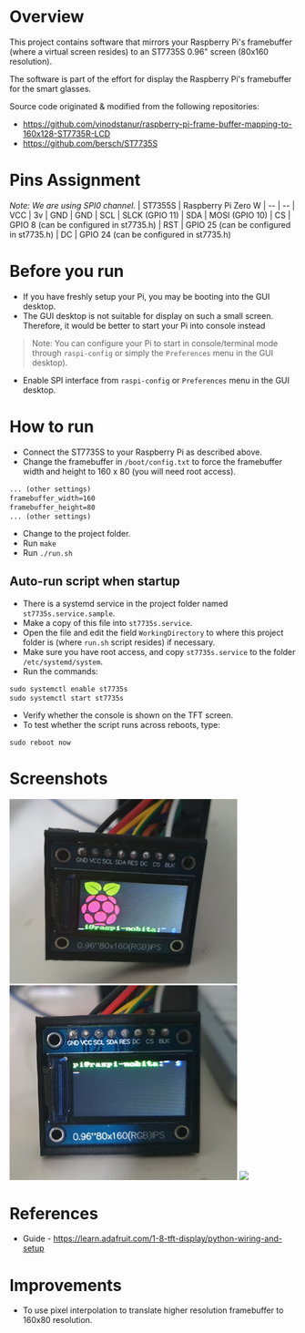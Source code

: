 # Overview
This project contains software that mirrors your Raspberry Pi's framebuffer (where a virtual screen resides) to an ST7735S 0.96" screen (80x160 resolution).

The software is part of the effort for display the Raspberry Pi's framebuffer for the smart glasses.

Source code originated & modified from the following repositories:
- https://github.com/vinodstanur/raspberry-pi-frame-buffer-mapping-to-160x128-ST7735R-LCD
- https://github.com/bersch/ST7735S 

# Pins Assignment
*Note: We are using SPI0 channel.*
| ST7355S | Raspberry Pi Zero W
| -- | --
| VCC | 3v
| GND | GND
| SCL | SLCK (GPIO 11)
| SDA | MOSI (GPIO 10)
| CS | GPIO 8 (can be configured in st7735.h)
| RST | GPIO 25 (can be configured in st7735.h)
| DC | GPIO 24 (can be configured in st7735.h)

# Before you run
- If you have freshly setup your Pi, you may be booting into the GUI desktop.
- The GUI desktop is not suitable for display on such a small screen. Therefore, it would be better to start your Pi into console instead 
> Note: You can configure your Pi to start in console/terminal mode through `raspi-config` or simply the `Preferences` menu in the GUI desktop).
- Enable SPI interface from `raspi-config` or `Preferences` menu in the GUI desktop.


# How to run
- Connect the ST7735S to your Raspberry Pi as described above.
- Change the framebuffer in `/boot/config.txt` to force the framebuffer width and height to 160 x 80 (you will need root access).
```
... (other settings)
framebuffer_width=160
framebuffer_height=80
... (other settings)
```
- Change to the project folder.
- Run `make`
- Run `./run.sh`

## Auto-run script when startup
- There is a systemd service in the project folder named `st7735s.service.sample`.
- Make a copy of this file into `st7735s.service`.
- Open the file and edit the field `WorkingDirectory` to where this project folder is (where `run.sh` script resides) if necessary.
- Make sure you have root access, and copy `st7735s.service` to the folder `/etc/systemd/system`.
- Run the commands:
```
sudo systemctl enable st7735s
sudo systemctl start st7735s
```
- Verify whether the console is shown on the TFT screen.
- To test whether the script runs across reboots, type:
```
sudo reboot now
```

# Screenshots
<img src="demo_screenshot_1.jpg" alt="drawing" style="width:400px;"/>
<img src="demo_screenshot_2.jpg" alt="drawing" style="width:400px;"/>
<img src="demo.gif">

# References
- Guide - https://learn.adafruit.com/1-8-tft-display/python-wiring-and-setup

# Improvements
- To use pixel interpolation to translate higher resolution framebuffer to 160x80 resolution.